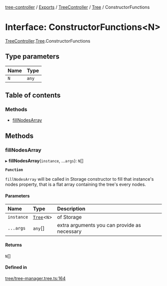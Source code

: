 [tree-controller](../README.md) / [Exports](../modules.md) / [TreeController](../modules/TreeController.md) / [Tree](../modules/TreeController.Tree.md) / ConstructorFunctions

# Interface: ConstructorFunctions<N\>

[TreeController](../modules/TreeController.md).[Tree](../modules/TreeController.Tree.md).ConstructorFunctions

## Type parameters

| Name | Type |
| :------ | :------ |
| `N` | `any` |

## Table of contents

### Methods

- [fillNodesArray](TreeController.Tree.ConstructorFunctions.md#fillnodesarray)

## Methods

### fillNodesArray

▸ **fillNodesArray**(`instance`, ...`args`): `N`[]

**`Function`**

`fillNodesArray` will be called in Storage constructor
to fill that instance's nodes property, that is a flat array
containing the tree's every nodes.

#### Parameters

| Name | Type | Description |
| :------ | :------ | :------ |
| `instance` | [`Tree`](../classes/TreeController.Tree-1.md)<`N`\> | of Storage |
| `...args` | `any`[] | extra arguments you can provide as necessary |

#### Returns

`N`[]

#### Defined in

[tree/tree-manager.tree.ts:164](https://github.com/aexklon/tree-controller/blob/2573bbd/src/tree/tree-manager.tree.ts#L164)
